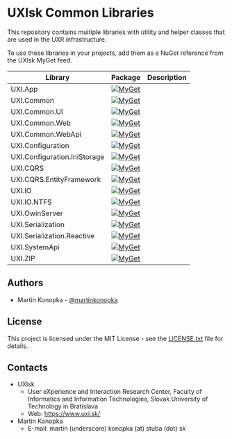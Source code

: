 # UXIsk Common Libraries

This repository contains multiple libraries with utility and helper classes that are used in the UXR infrastructure. 

To use these libraries in your projects, add them as a NuGet reference from the UXIsk MyGet feed. 

|Library |Package|Description|
|--------|:-----:|-----------|
|UXI.App|[![MyGet](https://img.shields.io/myget/uxifiit/v/UXI.App.svg)](https://www.myget.org/feed/uxifiit/package/nuget/UXI.App)|
|UXI.Common|[![MyGet](https://img.shields.io/myget/uxifiit/v/UXI.Common.svg)](https://www.myget.org/feed/uxifiit/package/nuget/UXI.Common)|
|UXI.Common.UI|[![MyGet](https://img.shields.io/myget/uxifiit/v/UXI.Common.UI.svg)](https://www.myget.org/feed/uxifiit/package/nuget/UXI.Common.UI)|
|UXI.Common.Web|[![MyGet](https://img.shields.io/myget/uxifiit/v/UXI.Common.Web.svg)](https://www.myget.org/feed/uxifiit/package/nuget/UXI.Common.Web)|
|UXI.Common.WebApi|[![MyGet](https://img.shields.io/myget/uxifiit/v/UXI.Common.WebApi.svg)](https://www.myget.org/feed/uxifiit/package/nuget/UXI.Common.WebApi)|
|UXI.Configuration|[![MyGet](https://img.shields.io/myget/uxifiit/v/UXI.Configuration.svg)](https://www.myget.org/feed/uxifiit/package/nuget/UXI.Configuration)|
|UXI.Configuration.IniStorage|[![MyGet](https://img.shields.io/myget/uxifiit/v/UXI.Configuration.IniStorage.svg)](https://www.myget.org/feed/uxifiit/package/nuget/UXI.Configuration.IniStorage)|
|UXI.CQRS|[![MyGet](https://img.shields.io/myget/uxifiit/v/UXI.CQRS.svg)](https://www.myget.org/feed/uxifiit/package/nuget/UXI.CQRS)|
|UXI.CQRS.EntityFramework|[![MyGet](https://img.shields.io/myget/uxifiit/v/UXI.CQRS.EntityFramework.svg)](https://www.myget.org/feed/uxifiit/package/nuget/UXI.CQRS.EntityFramework)|
|UXI.IO|[![MyGet](https://img.shields.io/myget/uxifiit/v/UXI.IO.svg)](https://www.myget.org/feed/uxifiit/package/nuget/UXI.IO)|
|UXI.IO.NTFS|[![MyGet](https://img.shields.io/myget/uxifiit/v/UXI.IO.NTFS.svg)](https://www.myget.org/feed/uxifiit/package/nuget/UXI.IO.NTFS)|
|UXI.OwinServer|[![MyGet](https://img.shields.io/myget/uxifiit/v/UXI.OwinServer.svg)](https://www.myget.org/feed/uxifiit/package/nuget/UXI.OwinServer)|
|UXI.Serialization|[![MyGet](https://img.shields.io/myget/uxifiit/v/UXI.Serialization.svg)](https://www.myget.org/feed/uxifiit/package/nuget/UXI.Serialization)|
|UXI.Serialization.Reactive|[![MyGet](https://img.shields.io/myget/uxifiit/v/UXI.Serialization.Reactive.svg)](https://www.myget.org/feed/uxifiit/package/nuget/UXI.Serialization.Reactive)|
|UXI.SystemApi|[![MyGet](https://img.shields.io/myget/uxifiit/v/UXI.SystemApi.svg)](https://www.myget.org/feed/uxifiit/package/nuget/UXI.SystemApi)|
|UXI.ZIP|[![MyGet](https://img.shields.io/myget/uxifiit/v/UXI.ZIP.svg)](https://www.myget.org/feed/uxifiit/package/nuget/UXI.ZIP)|


## Authors

* Martin Konopka - [@martinkonopka](https://github.com/martinkonopka)

## License

This project is licensed under the MIT License - see the [LICENSE.txt](LICENSE.txt) file for details.

## Contacts

* UXIsk 
  * User eXperience and Interaction Research Center, Faculty of Informatics and Information Technologies, Slovak University of Technology in Bratislava
  * Web: https://www.uxi.sk/
* Martin Konopka
  * E-mail: martin (underscore) konopka (at) stuba (dot) sk
